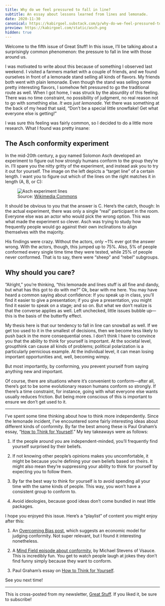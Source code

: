 ```yaml
---
title: Why do we feel pressured to fall in line?
subtitle: An essay about lessons learned from lines and lemonade.
date: 2020-11-30
canonical: https://kabirgoel.substack.com/p/why-do-we-feel-pressured-to-fall
preview: https://kabirgoel.com/static/asch.png
hidden: true
---
```


Welcome to the fifth issue of Great Stuff! In this issue, I’ll be talking about a surprisingly common phenomenon: the pressure to fall in line with those around us.

I was motivated to write about this because of something I observed last weekend. I visited a farmers market with a couple of friends, and we found ourselves in front of a lemonade stand selling all kinds of flavors. My friends both went with plain lemonade. Even though the stand was selling some pretty interesting flavors, I somehow felt pressured to go the traditional route as well. When I got home, I was struck by the absurdity of this feeling. There was no time constraint, no possibility of judgment, no real reason not to go with something else. _It was just lemonade._ Yet there was something at the back of my head that said, “Don’t be a special little snowflake! Get what everyone else is getting!”

I was sure this feeling was fairly common, so I decided to do a little more research. What I found was pretty insane:

## The Asch conformity experiment

In the mid-20th century, a guy named Solomon Asch developed an experiment to figure out how strongly humans conform to the group they’re in. I’ll spare you the nitty gritty of the experiment, and instead ask you to try it out for yourself. The image on the left depicts a “target line” of a certain length. I want you to figure out which of the lines on the right matches it in length (A, B, or C):

<figure>
    <img src="/static/asch.png"
         alt="Asch experiment lines">
    <figcaption>Source: <a href="https://commons.wikimedia.org/wiki/File:Psychology-asch-1951.png">Wikimedia Commons</a></figcaption>
</figure>

It should be obvious to you that the answer is C. Here’s the catch, though: In the actual experiment, there was only a single “real” participant in the room. Everyone else was an actor who would pick the wrong option. This was what made the experiment so clever. Asch was trying to study how frequently people would go against their own inclinations to align themselves with the majority.

His findings were crazy. Without the actors, only ~1% ever got the answer wrong. With the actors, though, this jumped up to 75%. Also, 5% of people conformed every single time time they were tested, while 25% of people never conformed. That is to say, there were “sheep” and “rebel” subgroups.

## Why should you care?

“Alright,” you’re thinking, “this lemonade and lines stuff is all fine and dandy, but what has this got to do with me?” Ok, bear with me here. You may have heard a common saying about confidence: If you speak up in class, you’ll find it easier to give a presentation; if you give a presentation, you might find it easier to speak on a stage; and so on. But what we don’t realize is that the converse applies as well. Left unchecked, little issues bubble up—this is the basis of the butterfly effect.

My thesis here is that our tendency to fall in line can snowball as well. If we get too used to it in the smallest of decisions, then we become less likely to push back in the more consequential ones. I don’t think I have to convince you that the ability to think for yourself is important. At the societal level, groupthink can cause all kinds of problems; political polarization is a particularly pernicious example. At the individual level, it can mean losing important opportunities and, well, becoming wimpy.

But most importantly, by conforming, you prevent yourself from saying anything new and important.

Of course, there are situations where it’s convenient to conform—after all, there’s got to be some evolutionary reason humans conform so strongly. If there’s a time constraint, for instance, going with what everyone else wants usually reduces friction. But being more conscious of this is important to ensure we don’t get used to it.

---

I’ve spent some time thinking about how to think more independently. Since the lemonade incident, I’ve encountered some fairly interesting ideas about different kinds of conformity. By far the best among these is Paul Graham’s essay, “[How to Think for Yourself](http://paulgraham.com/think.html).” My key takeaways were as follows:

1. If the people around you are independent-minded, you’ll frequently find yourself surprised by their beliefs.

2. If not knowing other people’s opinions makes you uncomfortable, it might be because you’re defining your own beliefs based on theirs. It might also mean they’re suppressing your ability to think for yourself by expecting you to follow them.

3. By far the best way to think for yourself is to avoid spending all your time with the same kinds of people. This way, you won’t have a consistent group to conform to.

4. Avoid ideologies, because good ideas don’t come bundled in neat little packages.

I hope you enjoyed this issue. Here’s a “playlist” of content you might enjoy after this:

1. An [Overcoming Bias post](https://www.overcomingbias.com/2018/11/non-conformist-influence.html), which suggests an economic model for judging conformity. Not super relevant, but I found it interesting nonetheless.

2. A [Mind Field episode about conformity](https://youtu.be/fbyIYXEu-nQ), by Michael Stevens of Vsauce. This is incredibly fun. You get to watch people laugh at jokes they don’t find funny simply because they want to conform.

3. Paul Graham’s essay on [How to Think for Yourself](http://paulgraham.com/think.html).

See you next time!

---

This is cross-posted from my newsletter, [Great Stuff](https://kabirgoel.substack.com). If you liked it, be sure to subscribe!

